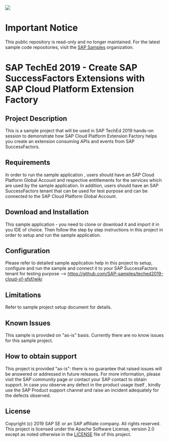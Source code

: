 ![](https://img.shields.io/badge/STATUS-NOT%20CURRENTLY%20MAINTAINED-red.svg?longCache=true&style=flat)

# Important Notice
This public repository is read-only and no longer maintained. For the latest sample code repositories, visit the [SAP Samples](https://github.com/SAP-samples) organization.

# SAP TechEd 2019 - Create SAP SuccessFactors Extensions with SAP Cloud Platform Extension Factory

## Project Description

This is a sample project that will be used in SAP TechEd 2019 hands-on session to demonstrate how SAP Cloud Platform Extension Factory helps you create an extension consuming APIs and events from SAP SuccessFactors.  

## Requirements

In order to run the sample application , users should have an SAP Cloud Platform Global Account and respective entitlements for the services which are used by the sample application. In addition, users should have an SAP SuccessFactors tenant that can be used for test purpose and can be connected to the SAP Cloud Platform Global Account. 

## Download and Installation

This sample application - you need to clone or download it and import it in you IDE of choice. Then follow the step by step instructions in this project in order to setup and run the sample application.

## Configuration

Please refer to detailed sample application help in this project to setup, configure and run the sample and connect it to your SAP SuccessFactors tenant for testing purpose --> https://github.com/SAP-samples/teched2019-cloud-xf-sfsf/wiki

## Limitations

Refer to sample project setup document for details.

## Known Issues

This sample is provided on "as-is" basis. Currently there are no know issues for this sample project. 

## How to obtain support

This project is provided "as-is": there is no guarantee that raised issues will be answered or addressed in future releases. For more information, please visit the SAP community page or contact your SAP contact to obtain support. In case you observe any defect in the product usage itself , kindly use the SAP Product support channel and raise an incident adequately for the defects observed.

## License

Copyright (c) 2019 SAP SE or an SAP affiliate company. All rights reserved. This project is licensed under the Apache Software License, version 2.0 except as noted otherwise in the [LICENSE](/LICENSE) file of this project.
